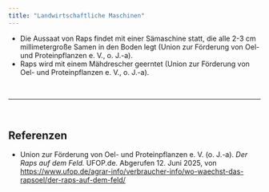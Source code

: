 ```yaml
---
title: "Landwirtschaftliche Maschinen"
---
```


- Die Aussaat von Raps findet mit einer Sämaschine statt, die alle 2-3 cm millimetergroße Samen in den Boden legt (Union zur Förderung von Oel- und Proteinpflanzen e. V., o. J.-a). 
- Raps wird mit einem Mähdrescher geerntet (Union zur Förderung von Oel- und Proteinpflanzen e. V., o. J.-a). 



<br>

---

<br> 

## Referenzen
- Union zur Förderung von Oel- und Proteinpflanzen e. V. (o. J.-a). *Der Raps auf dem Feld.* UFOP.de. Abgerufen 12. Juni 2025, von <https://www.ufop.de/agrar-info/verbraucher-info/wo-waechst-das-rapsoel/der-raps-auf-dem-feld/>
